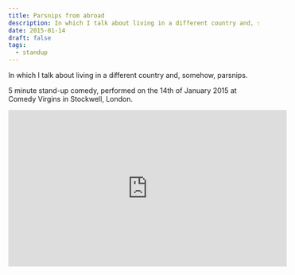 ```yaml
---
title: Parsnips from abroad
description: In which I talk about living in a different country and, somehow, parsnips.
date: 2015-01-14
draft: false
tags:
  - standup
---
```


In which I talk about living in a different country and, somehow, parsnips.

5 minute stand-up comedy, performed on the 14th of January 2015 at Comedy Virgins in Stockwell, London.

<iframe width="560" height="315" src="https://www.youtube.com/embed/YY8F13pItNk?si=Aep7aOdyVGiQMfO5" title="YouTube video player" frameborder="0" allow="accelerometer; autoplay; clipboard-write; encrypted-media; gyroscope; picture-in-picture; web-share" allowfullscreen></iframe>
